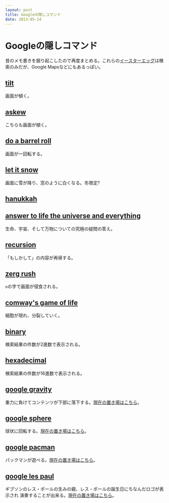 ```yaml
---
layout: post
title: Googleの隠しコマンド
date: 2013-05-14
---
```


# Googleの隠しコマンド

昔のメモ書きを掘り起こしたので再度まとめる。これらの[イースターエッグ](http://ja.wikipedia.org/wiki/イースターエッグ)は検索のみだが、Google Mapsなどにもあるっぽい。

## [tilt](https://www.google.co.jp/search?q=tilt)

画面が傾く。

## [askew](https://www.google.co.jp/search?q=askew)

こちらも画面が傾く。

## [do a barrel roll](https://www.google.co.jp/search?q=do%20a%20barrel%20roll)

画面が一回転する。

## [let it snow](https://www.google.co.jp/search?q=let%20it%20snow)

画面に雪が降り、窓のように白くなる。冬限定?

## [hanukkah](https://www.google.co.jp/search?q=hanukkah)

## [answer to life the universe and everything](https://www.google.co.jp/search?q=answer%20to%20life%20the%20universe%20and%20everything)

生命、宇宙、そして万物についての究極の疑問の答え。

## [recursion](https://www.google.com/search?q=recursion)

「もしかして」の内容が再帰する。

## [zerg rush](https://www.google.co.jp/search?q=zerg%20rush)

`o`の字で画面が侵食される。

## [comway's game of life](https://www.google.com/search?q=conway's+game+of+life)

細胞が現れ、分裂していく。

## [binary](https://www.google.co.jp/search?q=binary)

検索結果の件数が2進数で表示される。

## [hexadecimal](https://www.google.co.jp/search?q=hexadecimal)

検索結果の件数が16進数で表示される。

## [google gravity](https://www.google.co.jp/search?q=google%20gravity)

重力に負けてコンテンツが下部に落下する。[現在の置き場はこちら](http://www.mrdoob.com/projects/chromeexperiments/google-gravity/)。

## [google sphere](https://www.google.co.jp/search?q=google%20sphere)

球状に回転する。[現在の置き場はこちら](http://www.mrdoob.com/projects/chromeexperiments/google-sphere/)。

## [google pacman](https://www.google.co.jp/search?q=google%20pacman)

パックマンが遊べる。[現在の置き場はこちら](http://www.google.com/doodles/30th-anniversary-of-pac-man)。

## [google les paul](https://www.google.co.jp/search?q=google%20les%20paul)

ギブソンのレス・ポールの生みの親、レス・ポールの誕生日にちなんだロゴが表示され
演奏することが出来る。[現在の置き場はこちら](http://www.google.com/logos/2011/lespaul.html)。
